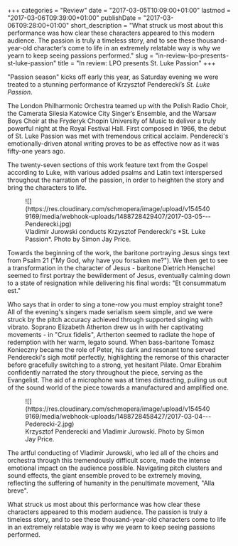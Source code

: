 +++
categories = "Review"
date = "2017-03-05T10:09:00+01:00"
lastmod = "2017-03-06T09:39:00+01:00"
publishDate = "2017-03-06T09:28:00+01:00"
short_description = "What struck us most about this performance was how clear these characters appeared to this modern audience. The passion is truly a timeless story, and to see these thousand-year-old character’s come to life in an extremely relatable way is why we yearn to keep seeing passions performed."
slug = "in-review-lpo-presents-st-luke-passion"
title = "In review: LPO presents St. Luke Passion"
+++

"Passion season" kicks off early this year, as Saturday evening we were treated to a stunning performance of Krzysztof Penderecki’s *St. Luke Passion*. 

The London Philharmonic Orchestra teamed up with the Polish Radio Choir, the Camerata Silesia Katowice City Singer’s Ensemble, and the Warsaw Boys Choir at the Fryderyk Chopin University of Music to deliver a truly powerful night at the Royal Festival Hall. First composed in 1966, the debut of St. Luke Passion was met with tremendous critical acclaim. Penderecki's emotionally-driven atonal writing proves to be as effective now as it was fifty-one years ago.

The twenty-seven sections of this work feature text from the Gospel according to Luke, with various added psalms and Latin text interspersed throughout the narration of the passion, in order to heighten the story and bring the characters to life.

<figure data-type="image">
![](https://res.cloudinary.com/schmopera/image/upload/v1545409169/media/webhook-uploads/1488728429407/2017-03-05---Penderecki.jpg)
<figcaption>Vladimir Jurowski conducts Krzysztof Penderecki's *St. Luke Passion*. Photo by Simon Jay Price.</figcaption>
</figure>

Towards the beginning of the work, the baritone portraying Jesus sings text from Psalm 21 ("My God, why have you forsaken me?"). We then get to see a transformation in the character of Jesus - baritone Dietrich Henschel seemed to first portray the bewilderment of Jesus, eventually calming down to a state of resignation while delivering his final words: "Et consummatum est."

Who says that in order to sing a tone-row you must employ straight tone? All of the evening's singers made serialism seem simple, and we were struck by the pitch accuracy achieved through supported singing with vibrato. Soprano Elizabeth Atherton drew us in with her captivating movements - in "Crux fidelis", Artherton seemed to radiate the hope of redemption with her warm, legato sound. When bass-baritone Tomasz Konieczny became the role of Peter, his dark and resonant tone served Penderecki's sigh motif perfectly, highlighting the remorse of this character before gracefully switching to a strong, yet hesitant Pilate. Omar Ebrahim confidently narrated the story throughout the piece, serving as the Evangelist. The aid of a microphone was at times distracting, pulling us out of the sound world of the piece towards a manufactured and amplified one. 

<figure data-type="image">
![](https://res.cloudinary.com/schmopera/image/upload/v1545409169/media/webhook-uploads/1488728458427/2017-03-04---Pederecki-2.jpg)
<figcaption>Krzysztof Penderecki and Vladimir Jurowski. Photo by Simon Jay Price.</figcaption>
</figure>

The artful conducting of Vladimir Jurowski, who led all of the choirs and orchestra through this tremendously difficult score, made the intense emotional impact on the audience possible. Navigating pitch clusters and sound effects, the giant ensemble proved to be extremely moving, reflecting the suffering of humanity in the penultimate movement, "Alla breve".

What struck us most about this performance was how clear these characters appeared to this modern audience. The passion is truly a timeless story, and to see these thousand-year-old characters come to life in an extremely relatable way is why we yearn to keep seeing passions performed.

